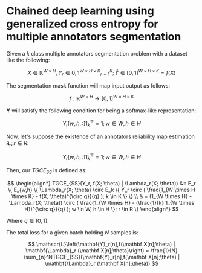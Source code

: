 # Chained deep learning using generalized cross entropy for multiple annotators segmentation

Given a $k$ class multiple annotators segmentation problem with a dataset like the following:

$$
X ∈ ℝ^{W × H}, { Y_r ∈ {0,1}^{W × H × K} }_{r=1}^R; Ŷ ∈ [0,1]^{W×H×K} = f(X)
$$

The segmentation mask function will map input output as follows:

$$
f: \mathbb{R}^{W\times H} \to [0,1]^{W\times H\times K}
$$

$\mathbf Y$ will satisfy the following condition for being a softmax-like representation:

$$
Y_r[w,h,:] 1^⊤_k = 1; w ∈ W, h ∈ H
$$

Now, let's suppose the existence of an annotators reliability map estimation $𝛌_r; r ∈ R$:

$$
Y_r[w,h,:] 1^⊤_k = 1; w ∈ W, h ∈ H
$$

Then, our $TGCE_{SS}$ is defined as:

$$
\begin{align*}
TGCE_{SS}(Y_r, f(X; \theta) | \Lambda_r(X; \theta)) &= E_r \{ E_{w,h} \{ \Lambda_r(X; \theta) \circ E_k \{ Y_r \circ ( \frac{1_{W \times H \times K} - f(X; \theta)^{\circ q}}{q} ); k \in K \}  \} \\
& + (1_{W \times H} - \Lambda_r(X; \theta)) \circ ( \frac{1_{W \times H} - (\frac{1}{k} 1_{W \times H})^{\circ q}}{q} ); w \in W, h \in H \}; r \in R \}
\end{align*}
$$

Where $q \in (0,1)$.

The total loss for a given batch holding $N$ samples is:

$$
\mathscr{L}\left(\mathbf{Y}_r[n],f(\mathbf X[n];\theta) | \mathbf{\Lambda}_r (\mathbf X[n];\theta)\right)  = \frac{1}{N} \sum_{n}^NTGCE_{SS}(\mathbf{Y}_r[n],f(\mathbf X[n];\theta) | \mathbf{\Lambda}_r (\mathbf X[n];\theta))
$$
